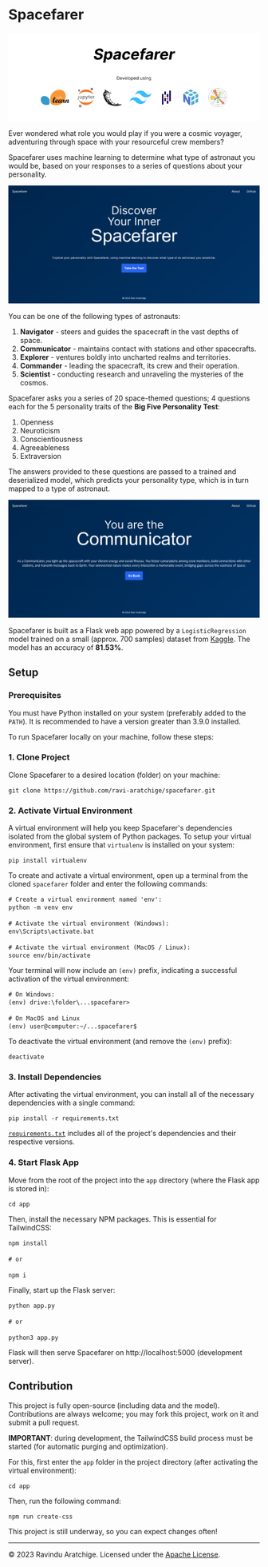 # Spacefarer

<img src="./assets/banner.png">

Ever wondered what role you would play if you were a cosmic voyager, adventuring through space with your resourceful crew members?

Spacefarer uses machine learning to determine what type of astronaut you would be, based on your responses to a series of questions about your personality.

<img src="./assets/home.png">

You can be one of the following types of astronauts:

1. **Navigator** - steers and guides the spacecraft in the vast depths of space.
2. **Communicator** - maintains contact with stations and other spacecrafts.
3. **Explorer** - ventures boldly into uncharted realms and territories.
4. **Commander** - leading the spacecraft, its crew and their operation.
5. **Scientist** - conducting research and unraveling the mysteries of the cosmos.

Spacefarer asks you a series of 20 space-themed questions; 4 questions each for the 5 personality traits of the **Big Five Personality Test**:

1. Openness
2. Neuroticism
3. Conscientiousness
4. Agreeableness
5. Extraversion

The answers provided to these questions are passed to a trained and deserialized model, which predicts your personality type, which is in turn mapped to a type of astronaut.

<img src="./assets/result.png">

Spacefarer is built as a Flask web app powered by a `LogisticRegression` model trained on a small (approx. 700 samples) dataset from <a href="https://www.kaggle.com/datasets/pavlorymarchuk/test3434?select=test.csv">Kaggle</a>. The model has an accuracy of **81.53%**.

## Setup

### Prerequisites

You must have Python installed on your system (preferably added to the `PATH`). It is recommended to have a version greater than 3.9.0 installed.

To run Spacefarer locally on your machine, follow these steps:

### 1. Clone Project

Clone Spacefarer to a desired location (folder) on your machine:

```shell
git clone https://github.com/ravi-aratchige/spacefarer.git
```

### 2. Activate Virtual Environment

A virtual environment will help you keep Spacefarer's dependencies isolated from the global system of Python packages. To setup your virtual environment, first ensure that `virtualenv` is installed on your system:

```shell
pip install virtualenv
```

To create and activate a virtual environment, open up a terminal from the cloned `spacefarer` folder and enter the following commands:

```shell
# Create a virtual environment named 'env':
python -m venv env

# Activate the virtual environment (Windows):
env\Scripts\activate.bat

# Activate the virtual environment (MacOS / Linux):
source env/bin/activate
```

Your terminal will now include an `(env)` prefix, indicating a successful activation of the virtual environment:

```shell
# On Windows:
(env) drive:\folder\...spacefarer>

# On MacOS and Linux
(env) user@computer:~/...spacefarer$
```

To deactivate the virtual environment (and remove the `(env)` prefix):

```shell
deactivate
```

### 3. Install Dependencies

After activating the virtual environment, you can install all of the necessary dependencies with a single command:

```shell
pip install -r requirements.txt
```

<a href="https://github.com/ravi-aratchige/spacefarer/blob/main/requirements.txt">`requirements.txt`</a> includes all of the project's dependencies and their respective versions.

### 4. Start Flask App

Move from the root of the project into the `app` directory (where the Flask app is stored in):

```shell
cd app
```

Then, install the necessary NPM packages. This is essential for TailwindCSS:

```shell
npm install

# or

npm i
```

Finally, start up the Flask server:

```shell
python app.py

# or

python3 app.py
```

Flask will then serve Spacefarer on <a>http://localhost:5000</a> (development server).

## Contribution

This project is fully open-source (including data and the model). Contributions are always welcome; you may fork this project, work on it and submit a pull request.

**IMPORTANT**: during development, the TailwindCSS build process must be started (for automatic purging and optimization).

For this, first enter the `app` folder in the project directory (after activating the virtual environment):

```shell
cd app
```

Then, run the following command:

```shell
npm run create-css
```

This project is still underway, so you can expect changes often!

---

© 2023 Ravindu Aratchige. Licensed under the <a href="https://github.com/ravi-aratchige/spacefarer/blob/main/LICENSE">Apache License<a>.